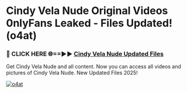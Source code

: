 # Cindy Vela Nude Original Videos 0nlyFans Leaked - Files Updated! (o4at)

<h3>🔴 CLICK HERE 🌐==►► <a href="https://tinyurl.com/yrmya6cz" rel="nofollow">Cindy Vela Nude Updated Files</a></h3>

Get Cindy Vela Nude and all content. Now you can access all videos and pictures of Cindy Vela Nude. New Updated Files 2025!

[![o4at](https://i.imgur.com/FMdXYCs.gif)](https://tinyurl.com/yrmya6cz)
